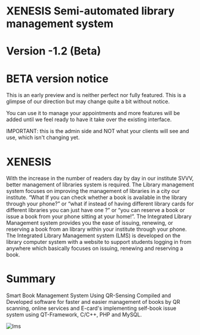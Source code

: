 # XENESIS Semi-automated library management system

# Version -1.2 (Beta)

# BETA version notice
This is an early preview and is neither perfect nor fully featured. This is a glimpse of our direction but may change quite a bit without notice.

You can use it to manage your appointments and more features will be added until we feel ready to have it take over the existing interface.

IMPORTANT: this is the admin side and NOT what your clients will see and use, which isn't changing yet.



# XENESIS
With the increase in the number of readers day by day in our institute SVVV,
better management of libraries system is required. The Library management system
focuses on improving the management of libraries in a city our institute. “What If
you can check whether a book is available in the library through your phone?” or
“what if instead of having different library cards for different libraries you can just
have one ?” or “you can reserve a book or issue a book from your phone sitting at
your home!”. The Integrated Library Management system provides you the ease of
issuing, renewing, or reserving a book from an library within your institute through
your phone. The Integrated Library Management system (LMS) is developed on
the library computer system with a website to support students logging in from
anywhere which basically focuses on issuing, renewing and reserving a book.

# Summary 
Smart Book Management System Using QR-Sensing
Compiled and Developed software for faster and easier management of books by QR scanning, online services and E-card's implementing self-book issue system using QT-Framework, C/C++, PHP and MySQL.

![lms](https://user-images.githubusercontent.com/44112240/149559237-6db3ee2d-a365-42f9-a785-dfe9a187c95b.png)


